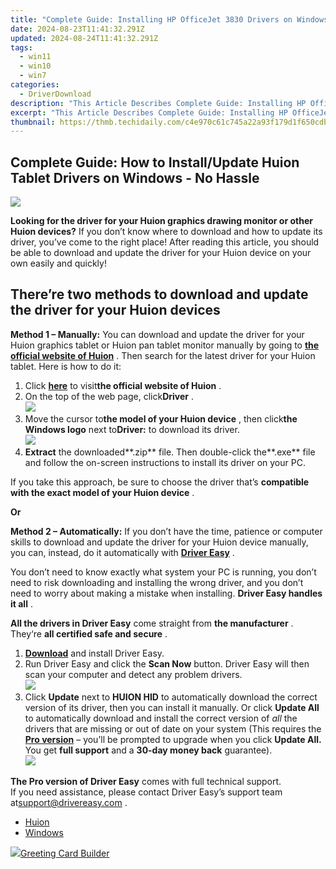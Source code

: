 ```yaml
---
title: "Complete Guide: Installing HP OfficeJet 3830 Drivers on Windows Systems"
date: 2024-08-23T11:41:32.291Z
updated: 2024-08-24T11:41:32.291Z
tags:
  - win11
  - win10
  - win7
categories:
  - DriverDownload
description: "This Article Describes Complete Guide: Installing HP OfficeJet 3830 Drivers on Windows Systems"
excerpt: "This Article Describes Complete Guide: Installing HP OfficeJet 3830 Drivers on Windows Systems"
thumbnail: https://thmb.techidaily.com/c4e970c61c745a22a93f179d1f650cdbb34448ec2a9158efa033c2403816542e.jpg
---
```


## Complete Guide: How to Install/Update Huion Tablet Drivers on Windows - No Hassle

![](https://images.drivereasy.com/wp-content/uploads/2018/12/snap000159-300x159.png)

 **Looking for the driver for your Huion graphics drawing monitor or other Huion devices?** If you don’t know where to download and how to update its driver, you’ve come to the right place! After reading this article, you should be able to download and update the driver for your Huion device on your own easily and quickly!

## **There’re two methods to download and update the driver for your Huion devices**

**Method 1 – Manually:**  You can download and update the driver for your Huion graphics tablet or Huion pan tablet monitor manually by going to **[the official website of Huion](https://www.huiontablet.com/)**  . Then search for the latest driver for your Huion tablet. Here is how to do it:

1. Click **[here](https://www.huiontablet.com/)**  to visit**the official website of Huion** .
2. On the top of the web page, click**Driver** .  
![](https://images.drivereasy.com/wp-content/uploads/2018/12/snap000160-1.png)
3. Move the cursor to**the model of your Huion device** , then click**the Windows logo**  next to**Driver:** to download its driver.  
![](https://images.drivereasy.com/wp-content/uploads/2018/12/snap000161.png)
4. **Extract** the downloaded**.zip** file. Then double-click the**.exe** file and follow the on-screen instructions to install its driver on your PC.

 If you take this approach, be sure to choose the driver that’s **compatible with the exact model of your Huion device** .

**Or**

**Method 2 – Automatically:** If you don’t have the time, patience or computer skills to download and update the driver for your Huion device manually, you can, instead, do it automatically with **[Driver Easy](https://tools.techidaily.com/drivereasy/download/)**  .

 You don’t need to know exactly what system your PC is running, you don’t need to risk downloading and installing the wrong driver, and you don’t need to worry about making a mistake when installing. **Driver Easy handles it all** .

**All the drivers in Driver Easy** come straight from **the manufacturer** . They‘re **all certified safe and secure** .

1. **[Download](https://tools.techidaily.com/drivereasy/download/)**  and install Driver Easy.
2. Run Driver Easy and click the **Scan Now** button. Driver Easy will then scan your computer and detect any problem drivers.  
![](https://images.drivereasy.com/wp-content/uploads/2018/12/snap000123.png)
3. Click **Update** next to **HUION HID** to automatically download the correct version of its driver, then you can install it manually. Or click **Update All** to automatically download and install the correct version of _all_ the drivers that are missing or out of date on your system (This requires the **[Pro version](https://tools.techidaily.com/drivereasy/download/)**  – you’ll be prompted to upgrade when you click **Update All.**  You get **full support** and a **30-day money back** guarantee).  
![](https://images.drivereasy.com/wp-content/uploads/2018/12/snap000162.png)

**The Pro version of Driver Easy** comes with full technical support.  
 If you need assistance, please contact Driver Easy’s support team at[support@drivereasy.com](https://tools.techidaily.com/drivereasy/download/) .

* [Huion](https://tools.techidaily.com/drivereasy/download/)
* [Windows](https://tools.techidaily.com/drivereasy/download/)

<ins class="adsbygoogle"
     style="display:block"
     data-ad-format="autorelaxed"
     data-ad-client="ca-pub-7571918770474297"
     data-ad-slot="1223367746"></ins>



<ins class="adsbygoogle"
     style="display:block"
     data-ad-client="ca-pub-7571918770474297"
     data-ad-slot="8358498916"
     data-ad-format="auto"
     data-full-width-responsive="true"></ins>



<!-- affiliate ads begin -->
<a href="https://secure.2checkout.com/order/checkout.php?PRODS=2067133&QTY=1&AFFILIATE=108875&CART=1"><img src="https://www.pearlmountainsoft.com/n_img/product/gcb/banScrn.jpg" border="0">Greeting Card Builder</a>
<!-- affiliate ads end -->